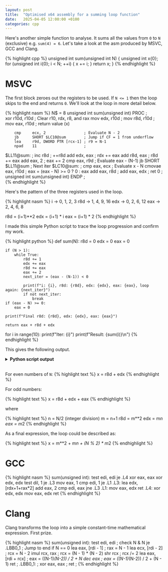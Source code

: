 ```yaml
---
layout: post
title:  "Optimised x64 assembly for a summing loop function"
date:   2025-04-05 12:00:00 +0100
categories: cpp
---
```


Here's another simple function to analyse. It sums all the values from `0` to `N` (exclusive) e.g. `sum(4) = 6`.
Let's take a look at the asm produced by MSVC, GCC and Clang.

{% highlight cpp %}
unsigned int sum(unsigned int N) {
    unsigned int x{0};
    for (unsigned int i{0}; i < N; ++i) {
        x += i;
    }
    return x;
}
{% endhighlight %}

# MSVC

The first block zeroes out the registers to be used.
If `N <= 1` then the loop skips to the end and returns `0`.
We'll look at the loop in more detail below.

{% highlight nasm %}
N$ = 8
unsigned int sum(unsigned int) PROC    ;   
        xor     r10d, r10d             ; Clear r10, rdx, r8, and rax
        mov     edx, r10d              ;
        mov     r8d, r10d              ; 
        mov     eax, r10d              ; return value (x)
        
        cmp     ecx, 2                 ; Evaluate N - 2
        jb      SHORT $LC10@sum        ; Jump if CF = 1 from underflow
        lea     r9d, DWORD PTR [rcx-1] ; r9 = N-1
        npad    11                     ; 
$LL11@sum:                             ;
        inc     r8d                    ; ++r8d
        add     edx, eax               ; rdx += eax
        add     r8d, eax               ; r8d += eax
        add     eax, 2                 ; eax += 2
        cmp     eax, r9d               ; Evaluate eax - (N-1)
        jb      SHORT $LL11@sum        ; Next iter
$LC10@sum:                             ;
        cmp     eax, ecx               ; Evaluate x - N
        cmovae  eax, r10d              ; eax = (eax - N) >= 0 ? 0 : eax
        add     eax, r8d               ; 
        add     eax, edx               ; 
        ret     0                      ;
unsigned int sum(unsigned int) ENDP    ;                         
{% endhighlight %}

Here's the pattern of the three registers used in the loop.

{% highlight nasm %}
i   -> 0, 1, 2, 3
r8d -> 1, 4, 9, 16
edx -> 0, 2, 6, 12
eax -> 2, 4, 6, 8

r8d = (i+1)**2
edx = (i+1) * i
eax = (i+1) * 2
{% endhighlight %}

I made this simple Python script to trace the loop progression and confirm my work.

{% highlight python %}
def sum(N):
    r8d = 0
    edx = 0
    eax = 0

    if (N > 1):
        while True:
            r8d += 1
            edx += eax
            r8d += eax
            eax += 2
            next_iter = (eax - (N-1)) < 0

            print(f"i: {i}, r8d: {r8d}, edx: {edx}, eax: {eax}, loop again: {next_iter}")
            if not next_iter:
                break
    if (eax - N) >= 0:
        eax = 0

    print(f"Final r8d: {r8d}, edx: {edx}, eax: {eax}")

    return eax + r8d + edx

for i in range(10):
    print(f"Iter: {i}")
    print(f"Result: {sum(i)}\n")
{% endhighlight %}

This gives the following output.

<details>
<summary>
<b>Python script output</b>
</summary>
{% highlight text %}
Iter: 0
Final r8d: 0, edx: 0, eax: 0
Result: 0

Iter: 1
Final r8d: 0, edx: 0, eax: 0
Result: 0

Iter: 2
i: 2, r8d: 1, edx: 0, eax: 2, loop again: False
Final r8d: 1, edx: 0, eax: 0
Result: 1

Iter: 3
i: 3, r8d: 1, edx: 0, eax: 2, loop again: False
Final r8d: 1, edx: 0, eax: 2
Result: 3

Iter: 4
i: 4, r8d: 1, edx: 0, eax: 2, loop again: True
i: 4, r8d: 4, edx: 2, eax: 4, loop again: False
Final r8d: 4, edx: 2, eax: 0
Result: 6

Iter: 5
i: 5, r8d: 1, edx: 0, eax: 2, loop again: True
i: 5, r8d: 4, edx: 2, eax: 4, loop again: False
Final r8d: 4, edx: 2, eax: 4
Result: 10

Iter: 6
i: 6, r8d: 1, edx: 0, eax: 2, loop again: True
i: 6, r8d: 4, edx: 2, eax: 4, loop again: True
i: 6, r8d: 9, edx: 6, eax: 6, loop again: False
Final r8d: 9, edx: 6, eax: 0
Result: 15

Iter: 7
i: 7, r8d: 1, edx: 0, eax: 2, loop again: True
i: 7, r8d: 4, edx: 2, eax: 4, loop again: True
i: 7, r8d: 9, edx: 6, eax: 6, loop again: False
Final r8d: 9, edx: 6, eax: 6
Result: 21

Iter: 8
i: 8, r8d: 1, edx: 0, eax: 2, loop again: True
i: 8, r8d: 4, edx: 2, eax: 4, loop again: True
i: 8, r8d: 9, edx: 6, eax: 6, loop again: True
i: 8, r8d: 16, edx: 12, eax: 8, loop again: False
Final r8d: 16, edx: 12, eax: 0
Result: 28

Iter: 9
i: 9, r8d: 1, edx: 0, eax: 2, loop again: True
i: 9, r8d: 4, edx: 2, eax: 4, loop again: True
i: 9, r8d: 9, edx: 6, eax: 6, loop again: True
i: 9, r8d: 16, edx: 12, eax: 8, loop again: False
Final r8d: 16, edx: 12, eax: 8
Result: 36
{% endhighlight %}
</details>
<br>

For even numbers of `N`:
{% highlight text %}
x = r8d + edx
{% endhighlight %}
 
For odd numbers:

{% highlight text %}
x = r8d + edx + eax
{% endhighlight %}

where

{% highlight text %}
n = N/2 (integer division)
m = n+1
r8d = m**2
edx = m*n
eax = m*2
{% endhighlight %}
 
As a final expression, the loop could be described as: 

{% highlight text %}
x = m**2 + m*n + (N % 2) * m*2
{% endhighlight %}

# GCC

{% highlight nasm %}
sum(unsigned int):
        test    edi, edi
        je      .L4
        xor     eax, eax
        xor     edx, edx
        test    dil, 1
        je      .L3
        mov     eax, 1
        cmp     edi, 1
        je      .L1
.L3:
        lea     edx, [rdx+1+rax*2]
        add     eax, 2
        cmp     edi, eax
        jne     .L3
.L1:
        mov     eax, edx
        ret
.L4:
        xor     edx, edx
        mov     eax, edx
        ret
{% endhighlight %}

# Clang

Clang transforms the loop into a simple constant-time mathematical expression.
First prize.

{% highlight nasm %}
sum(unsigned int):
        test    edi, edi                ; check N & N
        je      .LBB0_1                 ; Jump to end if N == 0
        lea     eax, [rdi - 1]          ; rax = N - 1 
        lea     ecx, [rdi - 2]          ; rcx = N - 2 
        imul    rcx, rax                ; rcx = (N - 1) * (N - 2)
        shr     rcx                     ; rcx /= 2
        lea     eax, [rdi + rcx]        ; eax = ((N-1)*(N-2)) / 2 + N
        dec     eax                     ; eax = ((N-1)*(N-2)) / 2 + (N - 1)
        ret                             ; 
.LBB0_1:                                ;
        xor     eax, eax                ;
        ret                             ;
{% endhighlight %}
